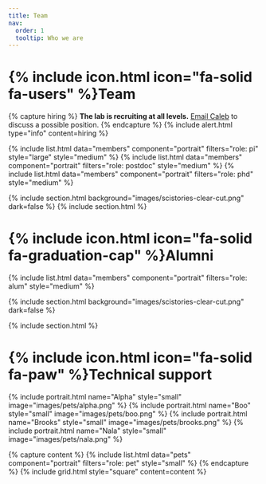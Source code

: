 ```yaml
---
title: Team
nav:
  order: 1
  tooltip: Who we are
---
```


# {% include icon.html icon="fa-solid fa-users" %}Team

{% capture hiring %} **The lab is recruiting at all levels.** [Email Caleb](mailto:caleb.lareau@gmail.com) to discuss a possible position. {% endcapture %}
{% include alert.html type="info" content=hiring %}


{% include list.html data="members" component="portrait" filters="role: pi" style="large"  style="medium"   %}
{% include list.html data="members" component="portrait" filters="role: postdoc"   style="medium"  %}
{% include list.html data="members" component="portrait" filters="role: phd"  style="medium"  %}


{% include section.html background="images/scistories-clear-cut.png" dark=false %}
{% include section.html %}


# {% include icon.html icon="fa-solid fa-graduation-cap" %}Alumni

{% include list.html data="members" component="portrait" filters="role: alum" style="medium"  %}

{% include section.html background="images/scistories-clear-cut.png" dark=false %}

{% include section.html %}
# {% include icon.html icon="fa-solid fa-paw" %}Technical support


{% include portrait.html name="Alpha" style="small" image="images/pets/alpha.png" %}
{% include portrait.html name="Boo" style="small" image="images/pets/boo.png" %}
{% include portrait.html name="Brooks" style="small" image="images/pets/brooks.png" %}
{% include portrait.html name="Nala" style="small" image="images/pets/nala.png" %}

{% capture content %}
{% include list.html data="pets" component="portrait" filters="role: pet" style="small" %}
{% endcapture %}
{% include grid.html style="square" content=content   %}
